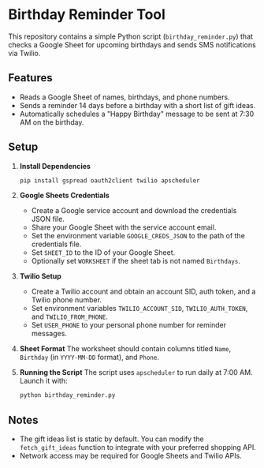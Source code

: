 # Birthday Reminder Tool

This repository contains a simple Python script (`birthday_reminder.py`) that checks a Google Sheet for upcoming birthdays and sends SMS notifications via Twilio.

## Features

- Reads a Google Sheet of names, birthdays, and phone numbers.
- Sends a reminder 14 days before a birthday with a short list of gift ideas.
- Automatically schedules a "Happy Birthday" message to be sent at 7:30 AM on the birthday.

## Setup

1. **Install Dependencies**
   ```bash
   pip install gspread oauth2client twilio apscheduler
   ```

2. **Google Sheets Credentials**
   - Create a Google service account and download the credentials JSON file.
   - Share your Google Sheet with the service account email.
   - Set the environment variable `GOOGLE_CREDS_JSON` to the path of the credentials file.
   - Set `SHEET_ID` to the ID of your Google Sheet.
   - Optionally set `WORKSHEET` if the sheet tab is not named `Birthdays`.

3. **Twilio Setup**
   - Create a Twilio account and obtain an account SID, auth token, and a Twilio phone number.
   - Set environment variables `TWILIO_ACCOUNT_SID`, `TWILIO_AUTH_TOKEN`, and `TWILIO_FROM_PHONE`.
   - Set `USER_PHONE` to your personal phone number for reminder messages.

4. **Sheet Format**
   The worksheet should contain columns titled `Name`, `Birthday` (in `YYYY-MM-DD` format), and `Phone`.

5. **Running the Script**
   The script uses `apscheduler` to run daily at 7:00 AM. Launch it with:
   ```bash
   python birthday_reminder.py
   ```

## Notes

- The gift ideas list is static by default. You can modify the `fetch_gift_ideas` function to integrate with your preferred shopping API.
- Network access may be required for Google Sheets and Twilio APIs.
